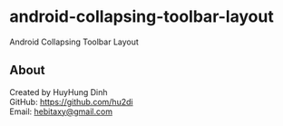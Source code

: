 # android-collapsing-toolbar-layout
Android Collapsing Toolbar Layout

## About
Created by HuyHung Dinh<br>
GitHub: https://github.com/hu2di<br>
Email: hebitaxy@gmail.com
